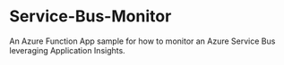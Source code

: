 # Service-Bus-Monitor
An Azure Function App sample for how to monitor an Azure Service Bus leveraging Application Insights. 
